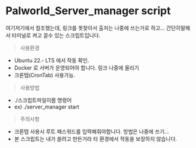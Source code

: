# Palworld_Server_manager script

여기저기에서 참조했는데, 링크를 못찾아서 출처는 나중에 쓰는거로 하고...
간단히말해서 터미널로 켜고 끌수 있는 스크립트입니다.

> 사용환경
- Ubuntu 22.- LTS 에서 작동 확인.
- Docker 로 서버가 운영되어야 합니다. 링크 나중에 올리기
- 크론탭(CronTab) 사용가능.

> 사용방법
- ./스크립트파일이름 명령어
- ex) ./server_manager start

>주의사항
- 크론탭 사용시 루트 패스워드를 입력해줘야합니다. 방법은 나중에 쓰기...
- 본 스크립트는 내가 쓸려고 만든거라 타 환경에서 작동을 보장하지 않습니다.
